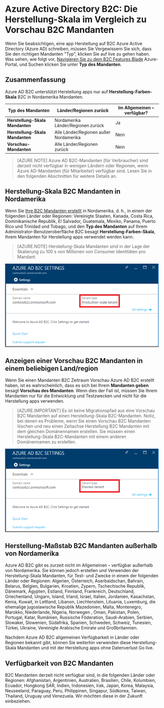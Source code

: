 <properties
    pageTitle="Azure Active Directory B2C: Herstellung-Skala im Vergleich zu Vorschau B2C Mandanten | Microsoft Azure"
    description="Ein Thema zu den vorstehend beschriebenen Azure Active Directory B2C Mandanten"
    services="active-directory-b2c"
    documentationCenter=""
    authors="swkrish"
    manager="mbaldwin"
    editor="bryanla"/>

<tags
    ms.service="active-directory-b2c"
    ms.workload="identity"
    ms.tgt_pltfrm="na"
    ms.devlang="na"
    ms.topic="article"
    ms.date="08/30/2016"
    ms.author="swkrish"/>

# <a name="azure-active-directory-b2c-production-scale-vs-preview-b2c-tenants"></a>Azure Active Directory B2C: Die Herstellung-Skala im Vergleich zu Vorschau B2C Mandanten

Wenn Sie beabsichtigen, eine app Herstellung auf B2C Azure Active Directory (Azure AD) schreiben, müssen Sie Vergewissern Sie sich, dass Sie den richtigen Mandanten "Typ", klicken Sie auf live zu gehen haben. Was sehen, wie folgt vor, [Navigieren Sie zu dem B2C Features Blade](active-directory-b2c-app-registration.md#navigate-to-the-b2c-features-blade) Azure-Portal, und Suchen klicken Sie unter **Typ des Mandanten**.

## <a name="summary"></a>Zusammenfassung

Azure AD B2C unterstützt Herstellung apps nur auf **Herstellung-Farben-Skala** B2C in Nordamerika Mandanten.

| Typ des Mandanten | Länder/Regionen zurück | Im Allgemeinen – verfügbar? |
| ----------- | -------------- | --------------------- |
| **Herstellung-Skala Mandanten** | Nordamerika Länder/Regionen zurück | Ja |
| **Herstellung-Skala Mandanten** | Alle Länder/Regionen außer Nordamerika | Nein |
| **Vorschau-Mandanten** | Alle Länder/Regionen zurück | Nein |

> [AZURE.NOTE]
Azure AD B2C-Mandanten (für Verbraucher) sind derzeit nicht verfügbar in wenigen Ländern oder Regionen, wenn Azure AD-Mandanten (für Mitarbeiter) verfügbar sind. Lesen Sie in den folgenden Abschnitten für weitere Details an.

## <a name="production-scale-b2c-tenant-in-north-america"></a>Herstellung-Skala B2C Mandanten in Nordamerika

Wenn Sie [Ihre B2C Mandanten erstellt](active-directory-b2c-get-started.md) in Nordamerika, d. h., in einem der folgenden Länder oder Regionen: Vereinigte Staaten, Kanada, Costa Rica, Dominikanische Republik, El Salvador, Guatemala, Mexiko, Panama, Puerto Rico und Trinidad und Tobago, und den **Typ des Mandanten** auf Ihrem Administrator-Benutzeroberfläche B2C besagt **Herstellung-Farben-Skala**, Ihrem Mandanten für Herstellung apps verwendet werden kann.

> [AZURE.NOTE]
Herstellung-Skala Mandanten sind in der Lage der Skalierung zu 100 s von Millionen von Consumer Identitäten pro Mandant.

![Screenshot von einem Mandanten Herstellung-Skala](./media/active-directory-b2c-reference-tenant-type/production-scale-b2c-tenant.png)

## <a name="preview-b2c-tenant-in-any-countryregion"></a>Anzeigen einer Vorschau B2C Mandanten in einem beliebigen Land/region

Wenn Sie einen Mandanten B2C Zeitraum Vorschau Azure AD B2C erstellt haben, ist es wahrscheinlich, dass es sich bei Ihrem **Mandanten geben** besagt **Vorschau des Mandanten**. Wenn dies der Fall ist, müssen Sie Ihrem Mandanten nur für die Entwicklung und Testzwecken und nicht für die Herstellung apps verwenden.

> [AZURE.IMPORTANT]
Es ist keine Migrationspfad aus eine Vorschau B2C Mandanten auf einen Herstellung-Skala B2C-Mandanten. Notiz, bei denen es Probleme, wenn Sie einen Vorschau B2C Mandanten löschen und neu einen Zeitachse Herstellung B2C Mandanten mit dem gleichen Domänennamen erstellen. Sie müssen einen Herstellung-Skala B2C-Mandanten mit einem anderen Domänennamen zu erstellen.

![Screenshot einer Vorschau Mandanten](./media/active-directory-b2c-reference-tenant-type/preview-b2c-tenant.png)

## <a name="production-scale-b2c-tenant-outside-of-north-america"></a>Herstellung-Maßstab B2C Mandanten außerhalb von Nordamerika

Azure AD B2C gibt es zurzeit nicht im Allgemeinen – verfügbar außerhalb von Nordamerika. Sie können jedoch erstellen und Verwenden der Herstellung-Skala Mandanten, für Test- und Zwecke in einem der folgenden Länder oder Regionen: Algerien, Österreich, Aserbaidschan, Bahrain, Belarus, Belgien, Bulgarien, Kroatien, Zypern, Tschechische Republik, Dänemark, Ägypten, Estland, Finnland, Frankreich, Deutschland, Griechenland, Ungarn, Island, Irland, Israel, Italien, Jordanien, Kasachstan, Kenia, Kuwait, in Lettland, Libanon, Liechtenstein, Lituania, Luxemburg, die ehemalige jugoslawische Republik Mazedonien, Malta, Montenegro, Marokko, Niederlande, Nigeria, Norwegen , Oman, Pakistan, Polen, Portugal, Katar, Rumänien, Russische Föderation, Saudi-Arabien, Serbien, Slowakei, Slowenien, Südafrika, Spanien, Schweden, Schweiz, Tunesien, Türkei, Ukraine, Vereinigte Arabische Emirate und Großbritannien.

Nachdem Azure AD B2C allgemeinen Verfügbarkeit in Länder oder Regionen bekannt gibt, können Sie weiterhin verwenden diese Herstellung-Skala Mandanten und mit der Herstellung apps ohne Datenverlust Go live.

## <a name="availability-of-b2c-tenants"></a>Verfügbarkeit von B2C Mandanten

B2C Mandanten derzeit nicht verfügbar sind, in die folgenden Länder oder Regionen: Afghanistan, Argentinien, Australien, Brasilien, Chile, Kolumbien, Ecuador, Hongkong SAR, Indien, Indonesien, Irak, Japan, Korea, Malaysia, Neuseeland, Paraguay, Peru, Philippinen, Singapur, Südkorea, Taiwan, Thailand, Uruguay und Venezuela. Wir möchten diese in der Zukunft einbeziehen.
